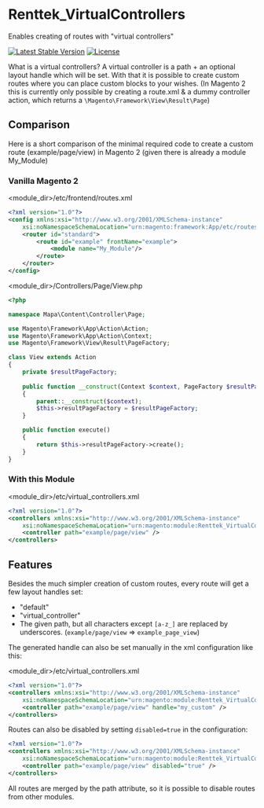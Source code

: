 # Renttek_VirtualControllers

Enables creating of routes with "virtual controllers"

[![Latest Stable Version](https://poser.pugx.org/renttek/magento2-virtual-controllers/version)](https://packagist.org/packages/renttek/magento2-virtual-controllers)
[![License](https://poser.pugx.org/renttek/magento2-virtual-controllers/license)](https://packagist.org/packages/renttek/magento2-virtual-controllers)

What is a virtual controllers?
A virtual controller is a path + an optional layout handle which will be set.
With that it is possible to create custom routes where you can place custom blocks to your wishes.
(In Magento 2 this is currently only possible by creating a route.xml & a dummy controller action, which returns a `\Magento\Framework\View\Result\Page`)

## Comparison

Here is a short comparison of the minimal required code to create a custom route (example/page/view) in Magento 2 (given there is already a module My_Module)

### Vanilla Magento 2

<module_dir>/etc/frontend/routes.xml
```xml
<?xml version="1.0"?>
<config xmlns:xsi="http://www.w3.org/2001/XMLSchema-instance"
    xsi:noNamespaceSchemaLocation="urn:magento:framework:App/etc/routes.xsd">
    <router id="standard">
        <route id="example" frontName="example">
            <module name="My_Module"/>
        </route>
    </router>
</config>
```

<module_dir>/Controllers/Page/View.php
```php
<?php

namespace Mapa\Content\Controller\Page;

use Magento\Framework\App\Action\Action;
use Magento\Framework\App\Action\Context;
use Magento\Framework\View\Result\PageFactory;

class View extends Action
{   
    private $resultPageFactory;
    
    public function __construct(Context $context, PageFactory $resultPageFactory)
    {
        parent::__construct($context);
        $this->resultPageFactory = $resultPageFactory;
    }

    public function execute()
    {
        return $this->resultPageFactory->create();
    }
}
```

### With this Module

<module_dir>/etc/virtual_controllers.xml
```xml
<?xml version="1.0"?>
<controllers xmlns:xsi="http://www.w3.org/2001/XMLSchema-instance"
    xsi:noNamespaceSchemaLocation="urn:magento:module:Renttek_VirtualControllers:etc/virtual_controllers.xsd">
    <controller path="example/page/view" />
</controllers>
```

## Features

Besides the much simpler creation of custom routes, every route will get a few layout handles set:
* "default"
* "virtual_controller"
* The given path, but all characters except `[a-z_]` are replaced by underscores. (`example/page/view` => `example_page_view`)

The generated handle can also be set manually in the xml configuration like this:

<module_dir>/etc/virtual_controllers.xml
```xml
<?xml version="1.0"?>
<controllers xmlns:xsi="http://www.w3.org/2001/XMLSchema-instance"
    xsi:noNamespaceSchemaLocation="urn:magento:module:Renttek_VirtualControllers:etc/virtual_controllers.xsd">
    <controller path="example/page/view" handle="my_custom" />
</controllers>
```

Routes can also be disabled by setting `disabled=true` in the configuration:
```xml
<?xml version="1.0"?>
<controllers xmlns:xsi="http://www.w3.org/2001/XMLSchema-instance"
    xsi:noNamespaceSchemaLocation="urn:magento:module:Renttek_VirtualControllers:etc/virtual_controllers.xsd">
    <controller path="example/page/view" disabled="true" />
</controllers>
```

All routes are merged by the path attribute, so it is possible to disable routes from other modules.

